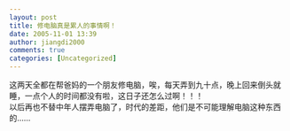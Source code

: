 ```yaml
---
layout: post
title: 修电脑真是累人的事情啊！
date: 2005-11-01 13:39
author: jiangdi2000
comments: true
categories: [Uncategorized]
---
```

<div id="msgcns!C840C88DA912213B!432" class="bvMsg"><div>这两天全都在帮爸妈的一个朋友修电脑，唉，每天弄到九十点，晚上回来倒头就睡，一点个人的时间都没有啦，这日子还怎么过啊！！！</div>
<div>以后再也不替中年人摆弄电脑了，时代的差距，他们是不可能理解电脑这种东西的……</div></div>
